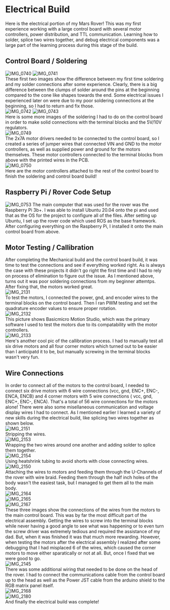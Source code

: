 # Electrical Build
Here is the electrical portion of my Mars Rover! This was my first experience working with a large control board with several motor controllers, power distribution, and TTL communication. Learning how to solder, splice two wires together, and debug electrical components was a large part of the learning process during this stage of the build.
## Control Board / Soldering
![IMG_0740](https://github.com/Hunter-Rohovit/Rubik-s-Cube-Simulator/assets/105554281/f86272b2-a131-426a-a6c7-434e98f90be9) 
![IMG_0741](https://github.com/Hunter-Rohovit/Rubik-s-Cube-Simulator/assets/105554281/eab33b2b-f6c2-4b08-bda8-d314930ed512) <br>
These first two images show the difference between my first time soldering and my solder connections after some experience. Clearly, there is a big difference between the clumps of solder around the pins at the beginning compared to the cone like shapes towards the end. Some electrical issues I experienced later on were due to my poor soldering connections at the beginning, so I had to return and fix those. <br>
![IMG_0742](https://github.com/Hunter-Rohovit/Rubik-s-Cube-Simulator/assets/105554281/d328bcaf-5c7c-4a58-aa00-b338a8a4c5af) 
![IMG_0743](https://github.com/Hunter-Rohovit/Rubik-s-Cube-Simulator/assets/105554281/50c80ffd-b768-437a-ba76-cbd29c057f35)<br>
Here is some more images of the soldering I had to do on the control board in order to make solid connections with the terminal blocks and the 5V/10V regulators. <br>
![IMG_0749](https://github.com/Hunter-Rohovit/Rubik-s-Cube-Simulator/assets/105554281/6952e479-d50d-4ff1-8079-bb1af26da415)<br>
The 2x7A motor drivers needed to be connected to the control board, so I created a series of jumper wires that connected VIN and GND to the motor controllers, as well as supplied power and ground for the motors themselves. These motor controllers connected to the terminal blocks from above with the printed wires in the PCB. <br>
![IMG_0750](https://github.com/Hunter-Rohovit/Rubik-s-Cube-Simulator/assets/105554281/36553d8c-2b6f-45c9-99a4-61d1ef6cd169)<br>
Here are the motor controllers attached to the rest of the control board to finish the soldering and control board build!
## Raspberry Pi / Rover Code Setup
![IMG_0753](https://github.com/Hunter-Rohovit/Rubik-s-Cube-Simulator/assets/105554281/b5c2c665-2dd2-41e2-aa8d-5556f4a7250d)
The main computer that was used for the rover was the Raspberry Pi 3b+. I was able to install Ubuntu 20.04 onto the pi and used that as the OS for the project to configure all of the files. After setting up Ubuntu, I set up the rover code which used ROS as the base framework. After configuring everything on the Raspberry Pi, I installed it onto the main control board from above. 
## Motor Testing / Callibration
After completing the Mechanical build and the control board build, it was time to test the connections and see if everything worked right. As is always the case with these projects it didn't go right the first time and I had to rely on process of elimination to figure out the issue. As I mentioned above, turns out it was poor soldering connections from my beginner attemtps. After fixing that, the motors worked great. <br>
![IMG_2131](https://github.com/Hunter-Rohovit/Rubik-s-Cube-Simulator/assets/105554281/b8d141e3-8432-4f77-bcc0-4d48bc8af2dd)<br>
To test the motors, I connected the power, gnd, and encoder wires to the terminal blocks on the control board. Then I ran PWM testing and set the quadrature encoder values to ensure proper rotation.  <br>
![IMG_2132](https://github.com/Hunter-Rohovit/Rubik-s-Cube-Simulator/assets/105554281/ee9b7f94-4fce-4afa-92df-145b8520e03a)<br>
This picture shows Basicmicro Motion Studio, which was the primary software I used to test the motors due to its compatability with the motor controllers. <br>
![IMG_2133](https://github.com/Hunter-Rohovit/Rubik-s-Cube-Simulator/assets/105554281/212499fe-719c-400f-adc7-0005e1e8f66c)<br>
Here's another cool pic of the callibration process. I had to manually test all six drive motors and all four corner motors which turned out to be easier than I anticipatd it to be, but manually screwing in the terminal blocks wasn't very fun. <br>
## Wire Connections
In order to connect all of the motors to the control board, I needed to connect six drive motors with 6 wire connections (vcc, gnd, ENC+, ENC-, ENCA, ENCB) and 4 corner motors with 5 wire connections ( vcc, gnd, ENC+, ENC-, ENCA). That's a total of 56 wire connections for the motors alone! There were also some misellaneous communication and voltage display wires I had to connect. As I mentioned earlier I learned a variety of new skills during the electrical build, like splicing two wires together as shown below. <br>
![IMG_2151](https://github.com/Hunter-Rohovit/Rubik-s-Cube-Simulator/assets/105554281/e9eab7c4-1cd3-4862-976b-0f1f58bab9fa) <br>
Stripping the wires.<br>
![IMG_2153](https://github.com/Hunter-Rohovit/Rubik-s-Cube-Simulator/assets/105554281/1313a091-2451-4322-b090-61d7f76bf071)<br>
Wrapping the two wires around one another and adding solder to splice them together. <br>
![IMG_2154](https://github.com/Hunter-Rohovit/Rubik-s-Cube-Simulator/assets/105554281/c664c156-8e5a-4c2e-a99c-dc56c56e57df)<br>
Using heatshrink tubing to avoid shorts with close connecting wires. <br>
![IMG_2150](https://github.com/Hunter-Rohovit/Rubik-s-Cube-Simulator/assets/105554281/24d4b074-d0cd-41ab-bf9c-434db344ee47)<br>
Attaching the wires to motors and feeding them through the U-Channels of the rover with wire braid. Feeding them through the half inch holes of the body wasn't the easiest task, but I managed to get them all to the main body. <br>
![IMG_2164](https://github.com/Hunter-Rohovit/Rubik-s-Cube-Simulator/assets/105554281/8d13a1dc-3093-484f-b39c-859460bf82ee)<br>
![IMG_2165](https://github.com/Hunter-Rohovit/Rubik-s-Cube-Simulator/assets/105554281/dfaff5ba-1e6b-40a9-9466-09311f145834)<br>
![IMG_2167](https://github.com/Hunter-Rohovit/Rubik-s-Cube-Simulator/assets/105554281/c236ba52-cc1a-40d7-9716-ae837c8ea060)<br>
These three images show the connections of the wires from the motors to the main control board. This was by far the most difficult part of the electrical assembly. Getting the wires to screw into the terminal blocks while never having a good angle to see what was happening or to even turn the screw driver was extremely tedious and required the assistance of my dad. But, when it was finished it was that much more rewarding. However, when testing the motors after the electrical assembly I realized after some debugging that I had misplaced 6 of the wires, which caused the corner motors to move either sparatically or not at all. But, once I fixed that we were good to go. <br>
![IMG_2145](https://github.com/Hunter-Rohovit/Rubik-s-Cube-Simulator/assets/105554281/3285c24b-cb85-4fa4-9fb8-79b6b6de6f3a)<br>
There was some additional wiring that needed to be done on the head of the rover. I had to connect the communications cable from the control board up to the head as well as the Power JST cable from the arduino shield to the RGB matrix panel itself. <br>
![IMG_2168](https://github.com/Hunter-Rohovit/Rubik-s-Cube-Simulator/assets/105554281/1d5a4822-a28b-41d0-bdd1-169a213d42b5)<br>
![IMG_2180](https://github.com/Hunter-Rohovit/Rubik-s-Cube-Simulator/assets/105554281/f32fb0ca-7b51-4089-987b-4b385c92dd5a)<br>
And finally the electrical build was complete!

